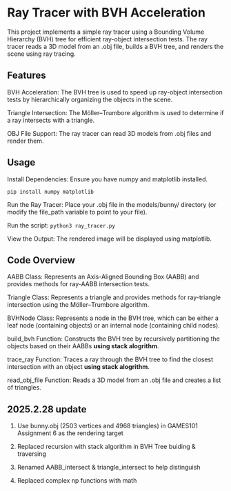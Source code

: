 # Ray Tracer with BVH Acceleration
This project implements a simple ray tracer using a Bounding Volume Hierarchy (BVH) tree for efficient ray-object intersection tests. The ray tracer reads a 3D model from an .obj file, builds a BVH tree, and renders the scene using ray tracing.

## Features
BVH Acceleration: The BVH tree is used to speed up ray-object intersection tests by hierarchically organizing the objects in the scene.

Triangle Intersection: The Möller–Trumbore algorithm is used to determine if a ray intersects with a triangle.

OBJ File Support: The ray tracer can read 3D models from .obj files and render them.

## Usage
Install Dependencies: Ensure you have numpy and matplotlib installed.

```pip install numpy matplotlib```

Run the Ray Tracer:
Place your .obj file in the models/bunny/ directory (or modify the file_path variable to point to your file).

Run the script:
```python3 ray_tracer.py```

View the Output: The rendered image will be displayed using matplotlib.

## Code Overview

AABB Class: Represents an Axis-Aligned Bounding Box (AABB) and provides methods for ray-AABB intersection tests.

Triangle Class: Represents a triangle and provides methods for ray-triangle intersection using the Möller–Trumbore algorithm.

BVHNode Class: Represents a node in the BVH tree, which can be either a leaf node (containing objects) or an internal node (containing child nodes).

build_bvh Function: Constructs the BVH tree by recursively partitioning the objects based on their AABBs **using stack alogrithm**.

trace_ray Function: Traces a ray through the BVH tree to find the closest intersection with an object **using stack alogrithm**.

read_obj_file Function: Reads a 3D model from an .obj file and creates a list of triangles.

## 2025.2.28 update

1. Use bunny.obj (2503 vertices and 4968 triangles) in GAMES101 Assignment 6 as the rendering target

2. Replaced recursion with stack algorithm in BVH Tree buiding & traversing

3. Renamed AABB_intersect & triangle_intersect to help distinguish 

4. Replaced complex np functions with math

